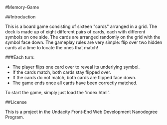 #Memory-Game

##Introduction

This is a board game consisting of sixteen "cards" arranged in a grid. The deck is made up of eight different pairs of cards, each with different symbols on one side. The cards are arranged randomly on the grid with the symbol face down. The gameplay rules are very simple: flip over two hidden cards at a time to locate the ones that match!

###Each turn:

* The player flips one card over to reveal its underlying symbol.
* If the cards match, both cards stay flipped over.
* If the cards do not match, both cards are flipped face down.
* The game ends once all cards have been correctly matched.

To start the game, simply just load the 'index.html'.

##License

This is a project in the Undacity Front-End Web Development Nanodegree Program.
